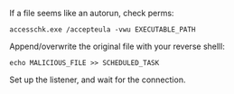 If a file seems like an autorun, check perms:
```
accesschk.exe /accepteula -vwu EXECUTABLE_PATH
```

Append/overwrite the original file with your reverse shelll:
```
echo MALICIOUS_FILE >> SCHEDULED_TASK
```
Set up the listener, and wait for the connection.
